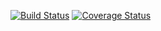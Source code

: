 [![Build Status](https://travis-ci.org/andela-aabdulwahab/checkpoint_one.svg?branch=develop)](https://travis-ci.org/andela-aabdulwahab/checkpoint_one)
[![Coverage Status](https://coveralls.io/repos/github/andela-aabdulwahab/checkpoint_one/badge.svg?branch=master)](https://coveralls.io/github/andela-aabdulwahab/checkpoint_one?branch=master)